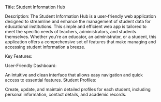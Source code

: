 Title: Student Information Hub

Description:
The Student Information Hub is a user-friendly web application designed to streamline and enhance the management of student data for educational institutions. This simple and efficient web app is tailored to meet the specific needs of teachers, administrators, and students themselves. Whether you're an educator, an administrator, or a student, this application offers a comprehensive set of features that make managing and accessing student information a breeze.

Key Features:

User-Friendly Dashboard:

An intuitive and clean interface that allows easy navigation and quick access to essential features.
Student Profiles:

Create, update, and maintain detailed profiles for each student, including personal information, contact details, and academic records.

